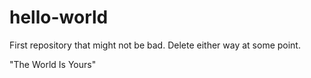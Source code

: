 # hello-world
First repository that might not be bad. Delete either way at some point.

"The World Is Yours"
